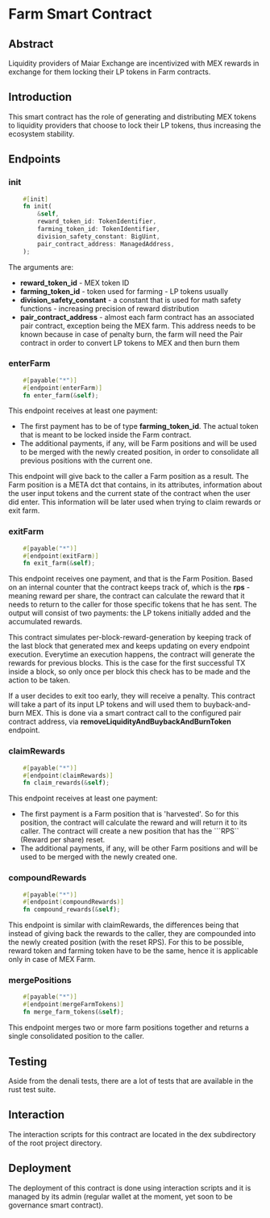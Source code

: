 # Farm Smart Contract

## Abstract

Liquidity providers of Maiar Exchange are incentivized with MEX rewards in exchange for them locking their LP tokens in Farm contracts.  

## Introduction

This smart contract has the role of generating and distributing MEX tokens to liquidity providers that choose to lock their LP tokens, thus increasing the ecosystem stability.

## Endpoints

### init

```rust
    #[init]
    fn init(
        &self,
        reward_token_id: TokenIdentifier,
        farming_token_id: TokenIdentifier,
        division_safety_constant: BigUint,
        pair_contract_address: ManagedAddress,
    );
```

The arguments are:

- __reward_token_id__ - MEX token ID
- __farming_token_id__ - token used for farming - LP tokens usually
- __division_safety_constant__ - a constant that is used for math safety functions - increasing precision of reward distribution
- __pair_contract_address__ - almost each farm contract has an associated pair contract, exception being the MEX farm. This address needs to be known because in case of penalty burn, the farm will need the Pair contract in order to convert LP tokens to MEX and then burn them

### enterFarm

```rust
    #[payable("*")]
    #[endpoint(enterFarm)]
    fn enter_farm(&self);
```

This endpoint receives at least one payment:

- The first payment has to be of type __farming_token_id__. The actual token that is meant to be locked inside the Farm contract.
- The additional payments, if any, will be Farm positions and will be used to be merged with the newly created position, in order to consolidate all previous positions with the current one.

This endpoint will give back to the caller a Farm position as a result. The Farm position is a META dct that contains, in its attributes, information about the user input tokens and the current state of the contract when the user did enter. This information will be later used when trying to claim rewards or exit farm.

### exitFarm

```rust
    #[payable("*")]
    #[endpoint(exitFarm)]
    fn exit_farm(&self);
```

This endpoint receives one payment, and that is the Farm Position. Based on an internal counter that the contract keeps track of, which is the __rps__ - meaning reward per share, the contract can calculate the reward that it needs to return to the caller for those specific tokens that he has sent. The output will consist of two payments: the LP tokens initially added and the accumulated rewards.

This contract simulates per-block-reward-generation by keeping track of the last block that generated mex and keeps updating on every endpoint execution. Everytime an execution happens, the contract will generate the rewards for previous blocks. This is the case for the first successful TX inside a block, so only once per block this check has to be made and the action to be taken.

If a user decides to exit too early, they will receive a penalty. This contract will take a part of its input LP tokens and will used them to buyback-and-burn MEX. This is done via a smart contract call to the configured pair contract address, via __removeLiquidityAndBuybackAndBurnToken__ endpoint.

### claimRewards

```rust
    #[payable("*")]
    #[endpoint(claimRewards)]
    fn claim_rewards(&self);
```

This endpoint receives at least one payment:

- The first payment is a Farm position that is 'harvested'. So for this position, the contract will calculate the reward and will return it to its caller. The contract will create a new position that has the ```RPS`` (Reward per share) reset.
- The additional payments, if any, will be other Farm positions and will be used to be merged with the newly created one.

### compoundRewards

```rust
    #[payable("*")]
    #[endpoint(compoundRewards)]
    fn compound_rewards(&self);
```

This endpoint is similar with claimRewards, the differences being that instead of giving back the rewards to the caller, they are compounded into the newly created position (with the reset RPS). For this to be possible, reward token and farming token have to be the same, hence it is applicable only in case of MEX Farm.

### mergePositions

```rust
    #[payable("*")]
    #[endpoint(mergeFarmTokens)]
    fn merge_farm_tokens(&self);
```

This endpoint merges two or more farm positions together and returns a single consolidated position to the caller.

## Testing

Aside from the denali tests, there are a lot of tests that are available in the rust test suite.

## Interaction

The interaction scripts for this contract are located in the dex subdirectory of the root project directory.

## Deployment

The deployment of this contract is done using interaction scripts and it is managed by its admin (regular wallet at the moment, yet soon to be governance smart contract).

